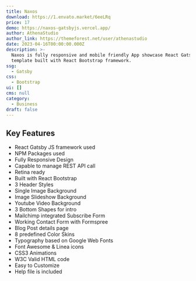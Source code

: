 ```yaml
---
title: Naxos
download: https://1.envato.market/6eeLRq
price: 17
demo: https://naxos-gatsbyjs.vercel.app/
author: AthenaStudio
author_link: https://themeforest.net/user/athenastudio
date: 2023-04-16T00:00:00.000Z
description: >-
  Naxos is fully responsive and mobile friendly App showcase React Gatsby JS
  template built with React Bootstrap framework.
ssg:
  - Gatsby
css:
  - Bootstrap
ui: []
cms: null
category:
  - Business
draft: false
---
```

## Key Features

- React Gatsby JS framework used
- NPM Packages used
- Fully Responsive Design
- Capable to manage REST API call
- Retina ready
- Built with React Bootstrap
- 3 Header Styles
- Single Image Background
- Image Slideshow Background
- Youtube Video Background
- 3 Bottom Shapes for intro
- Mailchimp integrated Subscribe Form
- Working Contact Form with Formspree
- Blog Post details page
- 8 predefined Color Skins
- Typography based on Google Web Fonts
- Font Awesome & Linea icons
- CSS3 Animations
- W3C Valid HTML code
- Easy to Customize
- Help file is included
